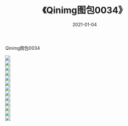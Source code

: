 ﻿---
layout: post
title:  《Qinimg图包0034》
date:   2021-01-04
img: http://imgx.orgx.ga/Qinimg图包/Qinimg图包0034/000.jpg
categories: [美女, 清纯, 唯美]
---

Qinimg图包0034

 ![](http://imgx.orgx.ga/Qinimg图包/Qinimg图包0034/001.jpg) <br>![](http://imgx.orgx.ga/Qinimg图包/Qinimg图包0034/002.jpg) <br>![](http://imgx.orgx.ga/Qinimg图包/Qinimg图包0034/003.jpg) <br>![](http://imgx.orgx.ga/Qinimg图包/Qinimg图包0034/004.jpg) <br>![](http://imgx.orgx.ga/Qinimg图包/Qinimg图包0034/005.jpg) <br>![](http://imgx.orgx.ga/Qinimg图包/Qinimg图包0034/006.jpg) <br>![](http://imgx.orgx.ga/Qinimg图包/Qinimg图包0034/007.jpg) <br>![](http://imgx.orgx.ga/Qinimg图包/Qinimg图包0034/008.jpg) <br>![](http://imgx.orgx.ga/Qinimg图包/Qinimg图包0034/009.jpg) <br>![](http://imgx.orgx.ga/Qinimg图包/Qinimg图包0034/010.jpg) <br>![](http://imgx.orgx.ga/Qinimg图包/Qinimg图包0034/011.jpg) <br>![](http://imgx.orgx.ga/Qinimg图包/Qinimg图包0034/012.jpg) <br>![](http://imgx.orgx.ga/Qinimg图包/Qinimg图包0034/013.jpg) <br>